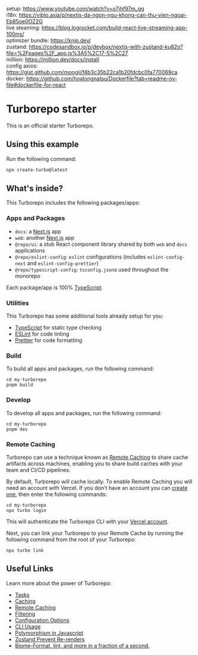 setup: https://www.youtube.com/watch?v=o7jhf97m_gg </br>
i18n: https://viblo.asia/p/nextjs-da-ngon-ngu-khong-can-thu-vien-ngoai-Eb85oe0OZ2G </br>
live steaming: https://blog.logrocket.com/build-react-live-streaming-app-100ms/ </br>
optimizer bundle: https://knip.dev/ </br>
zustand: https://codesandbox.io/p/devbox/nextjs-with-zustand-ku82o?file=%2Fpages%2F_app.js%3A5%2C17-5%2C27 </br>
million: https://million.dev/docs/install </br>
config axios: https://gist.github.com/moogii/f4b3c35b22ca1b20fdcbc0fa770069ca </br>
docker: https://github.com/hoalongnatsu/Dockerfile?tab=readme-ov-file#dockerfile-for-react </br>

# Turborepo starter

This is an official starter Turborepo.

## Using this example

Run the following command:

```sh
npx create-turbo@latest
```

## What's inside?

This Turborepo includes the following packages/apps:

### Apps and Packages

- `docs`: a [Next.js](https://nextjs.org/) app
- `web`: another [Next.js](https://nextjs.org/) app
- `@repo/ui`: a stub React component library shared by both `web` and `docs` applications
- `@repo/eslint-config`: `eslint` configurations (includes `eslint-config-next` and `eslint-config-prettier`)
- `@repo/typescript-config`: `tsconfig.json`s used throughout the monorepo

Each package/app is 100% [TypeScript](https://www.typescriptlang.org/).

### Utilities

This Turborepo has some additional tools already setup for you:

- [TypeScript](https://www.typescriptlang.org/) for static type checking
- [ESLint](https://eslint.org/) for code linting
- [Prettier](https://prettier.io) for code formatting

### Build

To build all apps and packages, run the following command:

```
cd my-turborepo
pnpm build
```

### Develop

To develop all apps and packages, run the following command:

```
cd my-turborepo
pnpm dev
```

### Remote Caching

Turborepo can use a technique known as [Remote Caching](https://turbo.build/repo/docs/core-concepts/remote-caching) to share cache artifacts across machines, enabling you to share build caches with your team and CI/CD pipelines.

By default, Turborepo will cache locally. To enable Remote Caching you will need an account with Vercel. If you don't have an account you can [create one](https://vercel.com/signup), then enter the following commands:

```
cd my-turborepo
npx turbo login
```

This will authenticate the Turborepo CLI with your [Vercel account](https://vercel.com/docs/concepts/personal-accounts/overview).

Next, you can link your Turborepo to your Remote Cache by running the following command from the root of your Turborepo:

```
npx turbo link
```

## Useful Links

Learn more about the power of Turborepo:

- [Tasks](https://turbo.build/repo/docs/core-concepts/monorepos/running-tasks)
- [Caching](https://turbo.build/repo/docs/core-concepts/caching)
- [Remote Caching](https://turbo.build/repo/docs/core-concepts/remote-caching)
- [Filtering](https://turbo.build/repo/docs/core-concepts/monorepos/filtering)
- [Configuration Options](https://turbo.build/repo/docs/reference/configuration)
- [CLI Usage](https://turbo.build/repo/docs/reference/command-line-reference)
- [Polymorphism in Javascript](https://dev.to/m__mdy__m/polymorphism-in-javascript-3l84?ref=dailydev)
- [Zustand Prevent Re-renders](https://dev.to/eraywebdev/optimizing-zustand-how-to-prevent-unnecessary-re-renders-in-your-react-app-59do)
- [Biome-Format, lint, and more in a fraction of a second.](https://biomejs.dev/)
